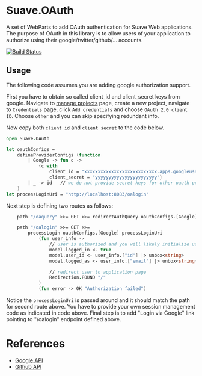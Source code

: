 # Suave.OAuth
A set of WebParts to add OAuth authentication for Suave Web applications. The purpose of OAuth in this library is to allow users of your
application to authorize using their google/twitter/github/... accounts.

[![Build Status](https://travis-ci.org/OlegZee/Suave.OAuth.svg)](https://travis-ci.org/OlegZee/Suave.OAuth)

## Usage

The following code assumes you are adding google authorization support.

First you have to obtain so called client_id and client_secret keys from google. Navigate to [manage projects](https://console.developers.google.com/project)
page, create a new project, navigate to `Credentials` page, click `Add credentials` and choose `OAuth 2.0 client ID`. Choose `other` and you can skip
specifying redundant info.

Now copy both `client id` and `client secret` to the code below.
```fsharp
open Suave.OAuth

let oauthConfigs =
    defineProviderConfigs (function
        | Google -> fun c ->
            {c with
                client_id = "xxxxxxxxxxxxxxxxxxxxxxxxxxx.apps.googleusercontent.com"
                client_secret = "yyyyyyyyyyyyyyyyyyyyyyy"}
        | _ -> id   // we do not provide secret keys for other oauth providers
    )
let processLoginUri = "http://localhost:8083/oalogin"
```

Next step is defining two routes as follows:
```fsharp
    path "/oaquery" >>= GET >>= redirectAuthQuery oauthConfigs.[Google] processLoginUri

    path "/oalogin" >>= GET >>=
        processLogin oauthConfigs.[Google] processLoginUri
            (fun user_info ->
                // user is authorized and you will likely initialize user session (see Suave.Auth for `authenticated` and such)
                model.logged_in <- true
                model.user_id <- user_info.["id"] |> unbox<string>
                model.logged_as <- user_info.["email"] |> unbox<string>

                // redirect user to application page
                Redirection.FOUND "/"
            )
            (fun error -> OK "Authorization failed")
```

Notice the `processLoginUri` is passed around and it should match the path for second route above. You have to provide your own session management code
as indicated in code above. Final step is to add "Login via Google" link pointing to "/oalogin" endpoint defined above.

# References

   * [Google API](https://developers.google.com/identity/protocols/OAuth2WebServer)
   * [Github API](https://developer.github.com/v3/oauth/)
